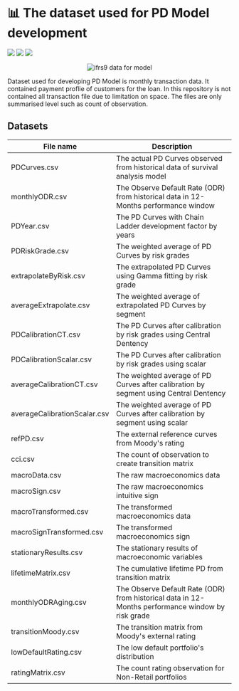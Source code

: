 # 📊 The dataset used for PD Model development 

![](https://img.shields.io/badge/Tools-csv-brightgreen)
![](https://img.shields.io/badge/Tools-SQL-brightgreen)
![](https://img.shields.io/badge/Tools-parquet-brightgreen)

<p align="center">
  <img src="https://www.pngkey.com/png/detail/27-273710_financial-technology-financial-technology-transparent.png" alt="ifrs9 data for model"/>
</p>

Dataset used for developing PD Model is monthly transaction data. It contained payment proflie of customers for the loan. In this repository is not contained all transaction file due to limitation on space. The files are only summarised level such as count of observation.

## Datasets
| File name | Description |
| --- | --- |
| PDCurves.csv | The actual PD Curves observed from historical data of survival analysis model |
| monthlyODR.csv | The Observe Default Rate (ODR) from historical data in 12-Months performance window |
| PDYear.csv | The PD Curves with Chain Ladder development factor by years |
| PDRiskGrade.csv | The weighted average of PD Curves by risk grades |
| extrapolateByRisk.csv | The extrapolated PD Curves using Gamma fitting by risk grade |
| averageExtrapolate.csv | The weighted average of extrapolated PD Curves by segment |
| PDCalibrationCT.csv | The PD Curves after calibration by risk grades using Central Dentency |
| PDCalibrationScalar.csv | The PD Curves after calibration by risk grades using scalar |
| averageCalibrationCT.csv | The weighted average of PD Curves after calibration by segment using Central Dentency |
| averageCalibrationScalar.csv | The weighted average of PD Curves after calibration by segment using scalar |
| refPD.csv | The external reference curves from Moody's rating |
| cci.csv | The count of observation to create transition matrix |
| macroData.csv | The raw macroeconomics data |
| macroSign.csv | The raw macroeconomics intuitive sign |
| macroTransformed.csv | The transformed macroeconomics data |
| macroSignTransformed.csv | The transformed macroeconomics sign |
| stationaryResults.csv | The stationary results of macroeconomic variables |
| lifetimeMatrix.csv | The cumulative lifetime PD from transition matrix |
| monthlyODRAging.csv | The Observe Default Rate (ODR) from historical data in 12-Months performance window by risk grade |
| transitionMoody.csv | The transition matrix from Moody's external rating |
| lowDefaultRating.csv | The low default portfolio's distribution |
| ratingMatrix.csv | The count rating observation for Non-Retail portfolios |
